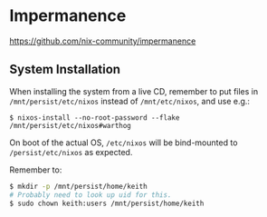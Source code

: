 # Impermanence

https://github.com/nix-community/impermanence

## System Installation

When installing the system from a live CD, remember to put files in `/mnt/persist/etc/nixos` instead of `/mnt/etc/nixos`, and use e.g.:

```
$ nixos-install --no-root-password --flake /mnt/persist/etc/nixos#warthog
```

On boot of the actual OS, `/etc/nixos` will be bind-mounted to `/persist/etc/nixos` as expected.

Remember to:
```sh
$ mkdir -p /mnt/persist/home/keith
# Probably need to look up uid for this.
$ sudo chown keith:users /mnt/persist/home/keith
```
